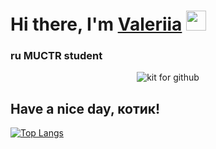 <h1 text-align: center>Hi there, I'm <a href="https://t.me/vlrriiii" target="_blank">Valeriia</a> 
<img src="https://github.com/blackcater/blackcater/raw/main/images/Hi.gif" height="32"/></h1>

<h3 text-align: center>ru MUCTR student</h3>

<center><img src="https://i.pinimg.com/736x/83/7c/20/837c2003591cb7e14745ebb356fc030a.jpg" alt="kit for github"></center>
<h2>Have a nice day, котик!</h2>

<!---Для компактной версии-->
[![Top Langs](https://github-readme-stats.vercel.app/api/top-langs/?username=meta6a6y&layout=compact)](https://github.com/anuraghazra/github-readme-stats)
